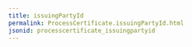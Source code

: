 ```yaml
---
title: issuingPartyId
permalink: ProcessCertificate.issuingPartyId.html
jsonid: processcertificate_issuingpartyid
---
```

